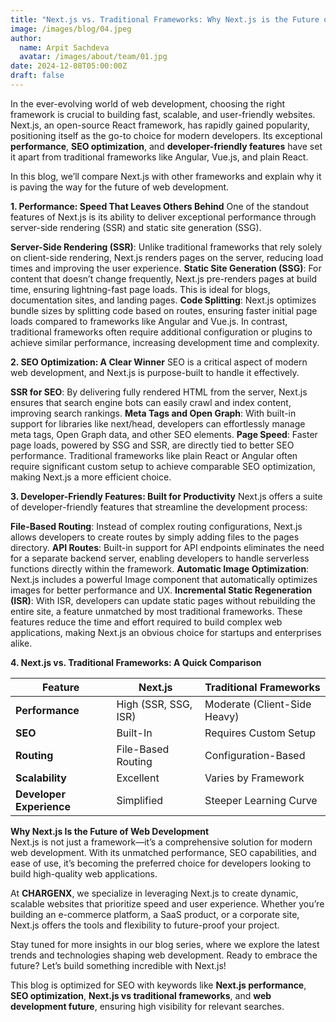 ```yaml
---
title: "Next.js vs. Traditional Frameworks: Why Next.js is the Future of Web Development"
image: /images/blog/04.jpeg
author:
  name: Arpit Sachdeva
  avatar: /images/about/team/01.jpg
date: 2024-12-08T05:00:00Z
draft: false
---
```



In the ever-evolving world of web development, choosing the right framework is crucial to building fast, scalable, and user-friendly websites. Next.js, an open-source React framework, has rapidly gained popularity, positioning itself as the go-to choice for modern developers. Its exceptional <b>performance</b>, <b>SEO optimization</b>, and <b>developer-friendly features</b> have set it apart from traditional frameworks like Angular, Vue.js, and plain React.

In this blog, we’ll compare Next.js with other frameworks and explain why it is paving the way for the future of web development.

<b>1. Performance: Speed That Leaves Others Behind</b>
One of the standout features of Next.js is its ability to deliver exceptional performance through server-side rendering (SSR) and static site generation (SSG).

<b>Server-Side Rendering (SSR)</b>: Unlike traditional frameworks that rely solely on client-side rendering, Next.js renders pages on the server, reducing load times and improving the user experience.
<b>Static Site Generation (SSG)</b>: For content that doesn’t change frequently, Next.js pre-renders pages at build time, ensuring lightning-fast page loads. This is ideal for blogs, documentation sites, and landing pages.
<b>Code Splitting</b>: Next.js optimizes bundle sizes by splitting code based on routes, ensuring faster initial page loads compared to frameworks like Angular and Vue.js.
In contrast, traditional frameworks often require additional configuration or plugins to achieve similar performance, increasing development time and complexity.

<b>2. SEO Optimization: A Clear Winner</b>
SEO is a critical aspect of modern web development, and Next.js is purpose-built to handle it effectively.

<b>SSR for SEO</b>: By delivering fully rendered HTML from the server, Next.js ensures that search engine bots can easily crawl and index content, improving search rankings.
<b>Meta Tags and Open Graph</b>: With built-in support for libraries like next/head, developers can effortlessly manage meta tags, Open Graph data, and other SEO elements.
<b>Page Speed</b>: Faster page loads, powered by SSG and SSR, are directly tied to better SEO performance.
Traditional frameworks like plain React or Angular often require significant custom setup to achieve comparable SEO optimization, making Next.js a more efficient choice.

<b>3. Developer-Friendly Features: Built for Productivity</b>
Next.js offers a suite of developer-friendly features that streamline the development process:

<b>File-Based Routing</b>: Instead of complex routing configurations, Next.js allows developers to create routes by simply adding files to the pages directory.
<b>API Routes</b>: Built-in support for API endpoints eliminates the need for a separate backend server, enabling developers to handle serverless functions directly within the framework.
<b>Automatic Image Optimization</b>: Next.js includes a powerful Image component that automatically optimizes images for better performance and UX.
<b>Incremental Static Regeneration (ISR)</b>: With ISR, developers can update static pages without rebuilding the entire site, a feature unmatched by most traditional frameworks.
These features reduce the time and effort required to build complex web applications, making Next.js an obvious choice for startups and enterprises alike.

<b>4. Next.js vs. Traditional Frameworks: A Quick Comparison</b>
<table>
    <thead>
        <tr>
            <th><b>Feature</b></th>
            <th><b>Next.js</b></th>
            <th><b>Traditional Frameworks</b></th>
        </tr>
    </thead>
    <tbody>
        <tr>
            <td><b>Performance</b></td>
            <td>High (SSR, SSG, ISR)</td>
            <td>Moderate (Client-Side Heavy)</td>
        </tr>
        <tr>
            <td><b>SEO</b></td>
            <td>Built-In</td>
            <td>Requires Custom Setup</td>
        </tr>
        <tr>
            <td><b>Routing</b></td>
            <td>File-Based Routing</td>
            <td>Configuration-Based</td>
        </tr>
        <tr>
            <td><b>Scalability</b></td>
            <td>Excellent</td>
            <td>Varies by Framework</td>
        </tr>
        <tr>
            <td><b>Developer Experience</b></td>
            <td>Simplified</td>
            <td>Steeper Learning Curve</td>
        </tr>
    </tbody>
</table>

<b>Why Next.js Is the Future of Web Development</b> <br/>
Next.js is not just a framework—it’s a comprehensive solution for modern web development. With its unmatched performance, SEO capabilities, and ease of use, it’s becoming the preferred choice for developers looking to build high-quality web applications.

At <b>CHARGENX</b>, we specialize in leveraging Next.js to create dynamic, scalable websites that prioritize speed and user experience. Whether you’re building an e-commerce platform, a SaaS product, or a corporate site, Next.js offers the tools and flexibility to future-proof your project.

Stay tuned for more insights in our blog series, where we explore the latest trends and technologies shaping web development. Ready to embrace the future? Let’s build something incredible with Next.js!

This blog is optimized for SEO with keywords like <b>Next.js performance</b>, <b>SEO optimization</b>, <b>Next.js vs traditional frameworks</b>, and <b>web development future</b>, ensuring high visibility for relevant searches.